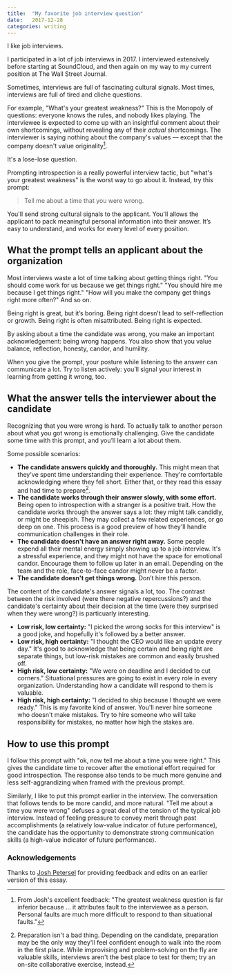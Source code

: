```yaml
---
title:  "My favorite job interview question"
date:   2017-12-28
categories: writing
---
```


I like job interviews.

I participated in a lot of job interviews in 2017.  I interviewed extensively before starting at SoundCloud, and then again on my way to my current position at The Wall Street Journal.

Sometimes, interviews are full of fascinating cultural signals. Most times, interviews are full of tired and cliche questions.

For example, "What's your greatest weakness?" This is the Monopoly of questions: everyone knows the rules, and nobody likes playing. The interviewee is expected to come up with an insightful comment about their own shortcomings, without revealing any of their _actual_ shortcomings. The interviewer is saying nothing about the company's values — except that the company doesn't value originality[^1].

It's a lose-lose question.

Prompting introspection is a really powerful interview tactic, but "what's your greatest weakness" is the worst way to go about it. Instead, try this prompt:

> Tell me about a time that you were wrong.

You'll send strong cultural signals to the applicant. You'll allows the applicant to pack meaningful personal information into their answer. It’s easy to understand, and works for every level of every position.

## What the prompt tells an applicant about the organization

Most interviews waste a lot of time talking about getting things right. "You should come work for us because we get things right." "You should hire me because I get things right." "How will you make the company get things right more often?" And so on.

Being right is great, but it’s boring. Being right doesn’t lead to self-reflection or growth. Being right is often misattributed. Being right is expected.

By asking about a time the candidate was wrong, you make an important acknowledgement: being wrong happens. You also show that you value balance, reflection, honesty, candor, and humility.

When you give the prompt, your posture while listening to the answer can communicate a lot. Try to listen actively: you’ll signal your interest in learning from getting it wrong, too.

## What the answer tells the interviewer about the candidate

Recognizing that you were wrong is hard. To actually talk to another person about what you got wrong is emotionally challenging. Give the candidate some time with this prompt, and you’ll learn a lot about them.

Some possible scenarios:

- **The candidate answers quickly and thoroughly.** This might mean that they've spent time understanding their experience. They're comfortable acknowledging where they fell short. Either that, or they read this essay and had time to prepare[^2].
- **The candidate works through their answer slowly, with some effort.** Being open to introspection with a stranger is a positive trait. How the candidate works through the answer says a lot: they might talk candidly, or might be sheepish. They may collect a few related experiences, or go deep on one. This process is a good preview of how they'll handle communication challenges in their role.
- **The candidate doesn't have an answer right away.** Some people expend all their mental energy simply showing up to a job interview. It's a stressful experience, and they might not have the space for emotional candor. Encourage them to follow up later in an email. Depending on the team and the role, face-to-face candor might never be a factor.
- **The candidate doesn't get things wrong.** Don’t hire this person.

The content of the candidate's answer signals a lot, too. The contrast between the risk involved (were there negative repercussions?) and the candidate's certainty about their decision at the time (were they surprised when they were wrong?) is particuarly interesting.

- **Low risk, low certainty:** "I picked the wrong socks for this interview" is a good joke, and hopefully it's followed by a better answer.
- **Low risk, high certainty:** "I thought the CEO would like an update every day." It's good to acknowledge that being certain and being right are separate things, but low-risk mistakes are common and easily brushed off.
- **High risk, low certainty:** "We were on deadline and I decided to cut corners." Situational pressures are going to exist in every role in every organization. Understanding how a candidate will respond to them is valuable.
- **High risk, high certainty:** "I decided to ship because I thought we were ready." This is my favorite kind of answer. You'll never hire someone who doesn't make mistakes. Try to hire someone who will take responsibility for mistakes, no matter how high the stakes are. 

## How to use this prompt

I follow this prompt with "ok, now tell me about a time you were right." This gives the candidate time to recover after the emotional effort required for good introspection. The response also tends to be much more genuine and less self-aggrandizing when framed with the previous prompt.

Similarly, I like to put this prompt earlier in the interview. The conversation that follows tends to be more candid, and more natural. "Tell me about a time you were wrong" defuses a great deal of the tension of the typical job interview. Instead of feeling pressure to convey merit through past accomplishments (a relatively low-value indicator of future performance), the candidate has the opportunity to demonstrate strong communication skills (a high-value indicator of future performance).

### Acknowledgements

Thanks to [Josh Petersel](http://joshpetersel.com/) for providing feedback and edits on an earlier version of this essay.


[^1]: From Josh's excellent feedback: "The greatest weakness question is far inferior because ... it attributes fault to the interviewee as a person. Personal faults are much more difficult to respond to than situational faults."

[^2]: Preparation isn't a bad thing. Depending on the candidate, preparation may be the only way they'll feel confident enough to walk into the room in the first place. While improvising and problem-solving on the fly are valuable skills, interviews aren't the best place to test for them; try an on-site collaborative exercise, instead.

